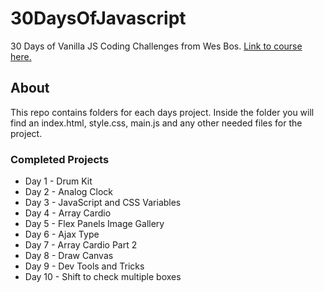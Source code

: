 # 30DaysOfJavascript
30 Days of Vanilla JS Coding Challenges from Wes Bos. [Link to course here.](https://javascript30.com/)

## About
This repo contains folders for each days project. Inside the folder you will find an index.html, style.css, main.js and any other needed files for the project.

### Completed Projects
* Day 1 - Drum Kit
* Day 2 - Analog Clock
* Day 3 - JavaScript and CSS Variables
* Day 4 - Array Cardio
* Day 5 - Flex Panels Image Gallery
* Day 6 - Ajax Type
* Day 7 - Array Cardio Part 2
* Day 8 - Draw Canvas
* Day 9 - Dev Tools and Tricks
* Day 10 - Shift to check multiple boxes
